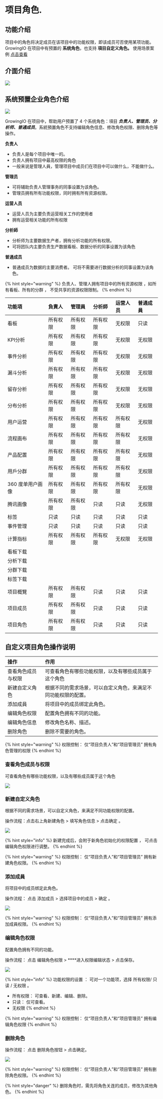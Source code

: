 # 项目角色.

## 功能介绍

项目中的角色将决定成员在该项目中的功能权限，即该成员可否使用某项功能。GrowingIO 在项目中有预置的 **系统角色**，也支持 **項目自定义角色。** 使用场景案例 [点击查看](https://app.gitbook.com/@growingio/s/op/~/drafts/-MNwUyrXvvQ78EP2ul56/v/v20201200/product-manual/zhan-dian-guan-li/zhan-dian-jiao-se/classic-scenario)  


## 介面介绍

![](../../../.gitbook/assets/ying-mu-jie-tu-20201207-xia-wu-5.30.06.png)

##  **系统预置企业角色介绍**

![](../../../.gitbook/assets/ying-mu-jie-tu-20201207-xia-wu-1.59.15.png)

GrowingIO 在项目中，帮助用户预置了 4 个系统角色：項目 _**负责人、管理员、分析师、普通成员**_。系統預置角色不支持编辑角色信息、修改角色权限、删除角色等操作。



**负责人**

* 负责人是每个项目中唯一的。 
* 负责人拥有项目中最高权限的角色
* 一般来说是管理人員，管理项目中成员们在项目中可以做什么，不能做什么。

**管理员**

* 可将辅助负责人管理事务的同事设置为该角色。
* 管理员拥有所有功能权限，同时拥有所有资源权限。

**运营人员**

* 运营人员为主要负责运营相关工作的使用者
* 拥有运营相关功能的所有权限

**分析師**

* 分析师为主要数据生产者，拥有分析功能的所有权限。
* 可将团队内主要负责生产数据看板、数据分析的同事设置为该角色

**普通成员**

* 普通成员为数据的主要消费者。 可将不需要进行数据分析的同事设置为该角色。

{% hint style="warning" %}
负责人、管理人拥有项目中的所有资源权限 ，如所有看板、所有的分群 ， 不受共享的资源权限限制。
{% endhint %}

| 功能項 | 負責人 | 管理員 | 分析師 | 运营人员 | 普通成員 |
| :--- | :--- | :--- | :--- | :--- | :--- |
| 看板 | 所有权限 | 所有权限 | 所有权限 | 无权限 | 只读 |
| KPI分析 | 所有权限 | 所有权限 | 所有权限 | 无权限 | 无权限 |
| 事件分析 | 所有权限 | 所有权限 | 所有权限 | 无权限 | 无权限 |
| 漏斗分析 | 所有权限 | 所有权限 | 所有权限 | 无权限 | 无权限 |
| 留存分析 | 所有权限 | 所有权限 | 所有权限 | 无权限 | 无权限 |
| 分布分析 | 所有权限 | 所有权限 | 所有权限 | 无权限 | 无权限 |
| 用户运营 | 所有权限 | 所有权限 | 所有权限 | 所有权限 | 无权限 |
| 流程画布 | 所有权限 | 所有权限 | 所有权限 | 所有权限 | 无权限 |
| 产品配置 | 所有权限 | 所有权限 | 所有权限 | 所有权限 | 无权限 |
| 用戶分群 | 所有权限 | 所有权限 | 所有权限 | 所有权限 | 无权限 |
| 360 度单用户画像 | 所有权限 | 所有权限 | 所有权限 | 所有权限 | 无权限 |
| 腾讯画像 | 所有权限 | 所有权限 | 只读 | 只读 | 无权限 |
| 标签 | 只读 | 只读 | 只读 | 只读 | 只读 |
| 事件管理 | 只读 | 只读 | 只读 | 只读 | 只读 |
| 计算指标 | 所有权限 | 所有权限 | 所有权限 | 无权限 | 无权限 |
| 看板下载 |  |  |  |  |  |
| 分析下载 |  |  |  |  |  |
| 分群下载 |  |  |  |  |  |
| 标签下载 |  |  |  |  |  |
| 项目概覽 | 所有权限 | 所有权限 | 只读 | 只读 | 只读 |
| 项目成员 | 所有权限 | 所有权限 | 只读 | 只读 | 只读 |
| 项目角色 | 所有权限 | 所有权限 | 只读 | 只读 | 只读 |

## 自定义项目角色操作说明

| 操作 | 作用 |
| :--- | :--- |
| 查看角色成员与权限 | 可查看角色有哪些功能权限，以及有哪些成员属于这个角色 |
| 新建自定义角色 | 根据不同的需求场景，可以自定义角色，来满足不同功能权限的配置。 |
| 添加成員 | 将项目中的成员绑定此角色。 |
| 编辑角色权限 | 配置角色拥有不同的功能。 |
| 编辑角色信息 | 修改角色名称、描述。 |
| 删除角色 | 删除不需要的角色。 |

{% hint style="warning" %}
权限控制： 仅“项目负责人”和“项目管理员” 拥有角色管理的权限
{% endhint %}

### 

### 查看角色成员与权限

可查看角色有哪些功能权限，以及有哪些成员属于这个角色

![](../../../.gitbook/assets/ying-mu-jie-tu-20201207-xia-wu-5.33.04.png)

### 

### 新建自定义角色

根据不同的需求场景，可以自定义角色，来满足不同功能权限的配置。

操作流程：点击右上角新建角色 &gt;  填写角色信息 &gt; 点击确定 。 

![](../../../.gitbook/assets/ying-mu-jie-tu-20201207-xia-wu-5.33.16.png)

{% hint style="info" %}
新建完成后，会附于新角色初始化的权限配置 ， 可点击 编辑角色权限进行调整。
{% endhint %}

{% hint style="warning" %}
权限控制： 仅“项目负责人”和“项目管理员” 拥有新建角色权限。
{% endhint %}

### 

### 添加成員

将项目中的成员绑定此角色。

操作流程： 点击 添加成员  &gt;  选择项目中的成员  &gt;   确定 。

![](../../../.gitbook/assets/ying-mu-jie-tu-20201207-xia-wu-5.33.57.png)

{% hint style="warning" %}
权限控制： 仅“项目负责人”和“项目管理员” 拥有添加成員权限。
{% endhint %}

### 

### 编辑角色权限

配置角色拥有不同的功能。

操作流程： 点击 编辑角色权限 &gt; ****进入权限编辑状态 &gt; 点击保存。 

![](../../../.gitbook/assets/ying-mu-jie-tu-20201207-xia-wu-5.34.30.png)

{% hint style="info" %}
功能权限的设置 ： 可对一个功能项，选择 所有权限/ 只读 / 无权限 。

* 所有权限： 可查看、新建、编辑、删除。 
* 只读： 仅可查看。 
* 无权限
{% endhint %}

{% hint style="warning" %}
权限控制： 仅“项目负责人”和“项目管理员” 拥有编辑角色权限
{% endhint %}

### 

### 删除角色

操作流程： 点击 删除角色按钮 &gt; 点击确定。

![](../../../.gitbook/assets/ying-mu-jie-tu-20201207-xia-wu-5.34.52.png)

{% hint style="warning" %}
权限控制： 仅“项目负责人”和“项目管理员” 拥有删除角色权限。
{% endhint %}

{% hint style="danger" %}
删除角色时，需先将角色关连的成员，修改为其他角色。
{% endhint %}




